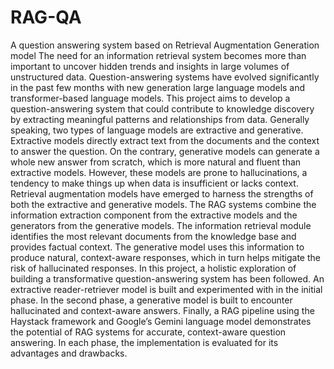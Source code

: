 # RAG-QA
A question answering system based on Retrieval Augmentation Generation model
The need for an information retrieval system becomes more than important to uncover hidden
trends and insights in large volumes of unstructured data. Question-answering systems have
evolved significantly in the past few months with new generation large language models and
transformer-based language models. This project aims to develop a question-answering system
that could contribute to knowledge discovery by extracting meaningful patterns and relationships
from data. Generally speaking, two types of language models are extractive and generative.
Extractive models directly extract text from the documents and the context to answer the
question. On the contrary, generative models can generate a whole new answer from scratch,
which is more natural and fluent than extractive models. However, these models are prone to
hallucinations, a tendency to make things up when data is insufficient or lacks context.
Retrieval augmentation models have emerged to harness the strengths of both the extractive and
generative models. The RAG systems combine the information extraction component from the
extractive models and the generators from the generative models. The information retrieval
module identifies the most relevant documents from the knowledge base and provides factual
context. The generative model uses this information to produce natural, context-aware responses,
which in turn helps mitigate the risk of hallucinated responses.
In this project, a holistic exploration of building a transformative question-answering system has
been followed. An extractive reader-retriever model is built and experimented with in the initial
phase. In the second phase, a generative model is built to encounter hallucinated and
context-aware answers. Finally, a RAG pipeline using the Haystack framework and Google’s
Gemini language model demonstrates the potential of RAG systems for accurate, context-aware
question answering. In each phase, the implementation is evaluated for its advantages and
drawbacks.
